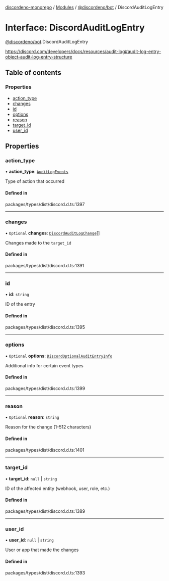 [discordeno-monorepo](../README.md) / [Modules](../modules.md) / [@discordeno/bot](../modules/discordeno_bot.md) / DiscordAuditLogEntry

# Interface: DiscordAuditLogEntry

[@discordeno/bot](../modules/discordeno_bot.md).DiscordAuditLogEntry

https://discord.com/developers/docs/resources/audit-log#audit-log-entry-object-audit-log-entry-structure

## Table of contents

### Properties

- [action_type](discordeno_bot.DiscordAuditLogEntry.md#action_type)
- [changes](discordeno_bot.DiscordAuditLogEntry.md#changes)
- [id](discordeno_bot.DiscordAuditLogEntry.md#id)
- [options](discordeno_bot.DiscordAuditLogEntry.md#options)
- [reason](discordeno_bot.DiscordAuditLogEntry.md#reason)
- [target_id](discordeno_bot.DiscordAuditLogEntry.md#target_id)
- [user_id](discordeno_bot.DiscordAuditLogEntry.md#user_id)

## Properties

### action_type

• **action_type**: [`AuditLogEvents`](../enums/discordeno_bot.AuditLogEvents.md)

Type of action that occurred

#### Defined in

packages/types/dist/discord.d.ts:1397

---

### changes

• `Optional` **changes**: [`DiscordAuditLogChange`](../modules/discordeno_bot.md#discordauditlogchange)[]

Changes made to the `target_id`

#### Defined in

packages/types/dist/discord.d.ts:1391

---

### id

• **id**: `string`

ID of the entry

#### Defined in

packages/types/dist/discord.d.ts:1395

---

### options

• `Optional` **options**: [`DiscordOptionalAuditEntryInfo`](discordeno_bot.DiscordOptionalAuditEntryInfo.md)

Additional info for certain event types

#### Defined in

packages/types/dist/discord.d.ts:1399

---

### reason

• `Optional` **reason**: `string`

Reason for the change (1-512 characters)

#### Defined in

packages/types/dist/discord.d.ts:1401

---

### target_id

• **target_id**: `null` \| `string`

ID of the affected entity (webhook, user, role, etc.)

#### Defined in

packages/types/dist/discord.d.ts:1389

---

### user_id

• **user_id**: `null` \| `string`

User or app that made the changes

#### Defined in

packages/types/dist/discord.d.ts:1393
